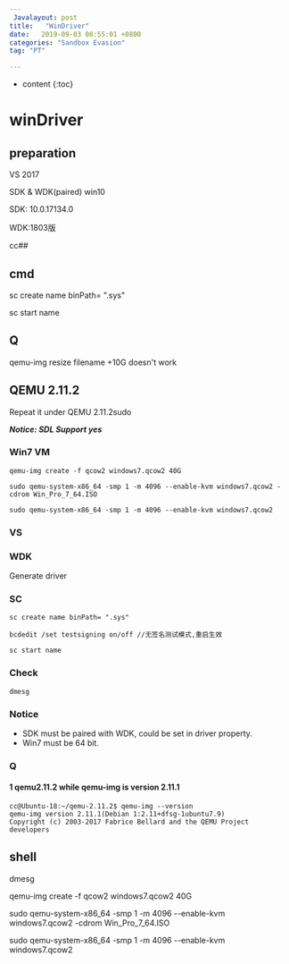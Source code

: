 ```yaml
---
 Javalayout: post
title:   "WinDriver"
date:   2019-09-03 08:55:01 +0800
categories: "Sandbox Evasion"
tag: "PT"

---
```


* content
{:toc}




# winDriver

## preparation

VS 2017

SDK & WDK(paired)  win10

SDK: 10.0.17134.0

WDK:1803版

cc##

## cmd

sc create name binPath= ".sys"

sc start name

## Q

qemu-img resize filename +10G doesn't work



## QEMU 2.11.2

Repeat it under QEMU 2.11.2sudo

***Notice: SDL Support yes***

### Win7 VM

```shell
qemu-img create -f qcow2 windows7.qcow2 40G

sudo qemu-system-x86_64 -smp 1 -m 4096 --enable-kvm windows7.qcow2 -cdrom Win_Pro_7_64.ISO 

sudo qemu-system-x86_64 -smp 1 -m 4096 --enable-kvm windows7.qcow2 
```



### VS

### WDK

Generate driver

### SC

```shell
sc create name binPath= ".sys"

bcdedit /set testsigning on/off //无签名测试模式,重启生效

sc start name
```



### Check

```shell
dmesg
```



### Notice

- SDK must be paired with WDK, could be set in driver property.
- Win7 must be 64 bit.

### Q

#### 1 qemu2.11.2 while qemu-img is version 2.11.1

```shell
cc@Ubuntu-18:~/qemu-2.11.2$ qemu-img --version
qemu-img version 2.11.1(Debian 1:2.11+dfsg-1ubuntu7.9)
Copyright (c) 2003-2017 Fabrice Bellard and the QEMU Project developers
```

## shell

dmesg



qemu-img create -f qcow2 windows7.qcow2 40G

sudo qemu-system-x86_64 -smp 1 -m 4096 --enable-kvm windows7.qcow2 -cdrom Win_Pro_7_64.ISO 

sudo qemu-system-x86_64 -smp 1 -m 4096 --enable-kvm windows7.qcow2 